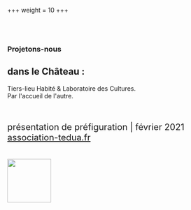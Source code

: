 +++
weight = 10
+++

<br>
<br>

### Projetons-nous

## dans le Château :

Tiers-lieu Habité & Laboratoire des Cultures.  
Par l'accueil de l'autre.

<br>
<p style="font-size:20px;">présentation de préfiguration | février 2021<br>
<u>association-tedua.fr</u></p>

<br>
<img src="/images/logo.png" alt="" width="100" height="auto">
<br><br>
<!--p style="font-size:20px;">> TÉLÉCHARGER .PDF</p-->
